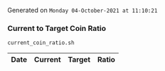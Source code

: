 Generated on `Monday 04-October-2021 at 11:10:21`

### Current to Target Coin Ratio
`current_coin_ratio.sh`

Date|Current|Target|Ratio
---|---|---|---
